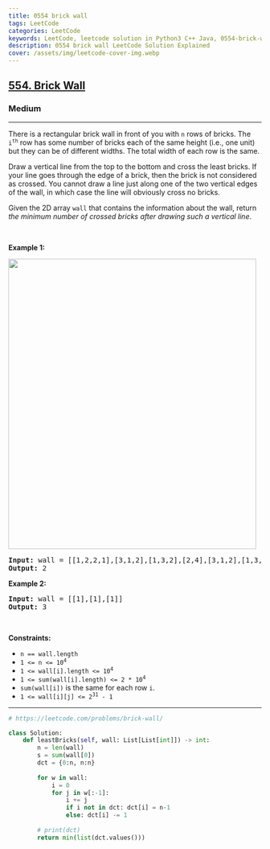 ```yaml
---
title: 0554 brick wall
tags: LeetCode
categories: LeetCode
keywords: LeetCode, leetcode solution in Python3 C++ Java, 0554-brick-wall solution
description: 0554 brick wall LeetCode Solution Explained
cover: /assets/img/leetcode-cover-img.webp
---
```



<h2><a href="https://leetcode.com/problems/brick-wall/">554. Brick Wall</a></h2><h3>Medium</h3><hr><div><p>There is a rectangular brick wall in front of you with <code>n</code> rows of bricks. The <code>i<sup>th</sup></code> row has some number of bricks each of the same height (i.e., one unit) but they can be of different widths. The total width of each row is the same.</p>

<p>Draw a vertical line from the top to the bottom and cross the least bricks. If your line goes through the edge of a brick, then the brick is not considered as crossed. You cannot draw a line just along one of the two vertical edges of the wall, in which case the line will obviously cross no bricks.</p>

<p>Given the 2D array <code>wall</code> that contains the information about the wall, return <em>the minimum number of crossed bricks after drawing such a vertical line</em>.</p>

<p>&nbsp;</p>
<p><strong class="example">Example 1:</strong></p>
<img alt="" src="https://assets.leetcode.com/uploads/2021/04/24/cutwall-grid.jpg" style="width: 493px; height: 577px;">
<pre><strong>Input:</strong> wall = [[1,2,2,1],[3,1,2],[1,3,2],[2,4],[3,1,2],[1,3,1,1]]
<strong>Output:</strong> 2
</pre>

<p><strong class="example">Example 2:</strong></p>

<pre><strong>Input:</strong> wall = [[1],[1],[1]]
<strong>Output:</strong> 3
</pre>

<p>&nbsp;</p>
<p><strong>Constraints:</strong></p>

<ul>
	<li><code>n == wall.length</code></li>
	<li><code>1 &lt;= n &lt;= 10<sup>4</sup></code></li>
	<li><code>1 &lt;= wall[i].length &lt;= 10<sup>4</sup></code></li>
	<li><code>1 &lt;= sum(wall[i].length) &lt;= 2 * 10<sup>4</sup></code></li>
	<li><code>sum(wall[i])</code> is the same for each row <code>i</code>.</li>
	<li><code>1 &lt;= wall[i][j] &lt;= 2<sup>31</sup> - 1</code></li>
</ul>
</div>

---




```python
# https://leetcode.com/problems/brick-wall/

class Solution:
    def leastBricks(self, wall: List[List[int]]) -> int:
        n = len(wall)
        s = sum(wall[0])
        dct = {0:n, n:n}
        
        for w in wall:
            i = 0
            for j in w[:-1]:
                i += j
                if i not in dct: dct[i] = n-1
                else: dct[i] -= 1
                    
        # print(dct)
        return min(list(dct.values()))
```
